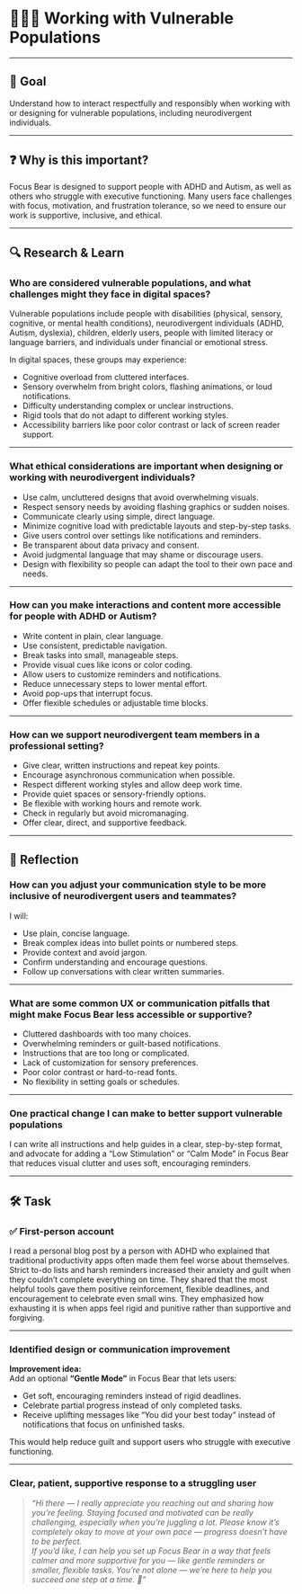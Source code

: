 # 🧑‍🤝‍🧑 Working with Vulnerable Populations

---

## 🎯 Goal
Understand how to interact respectfully and responsibly when working with or designing for vulnerable populations, including neurodivergent individuals.

---

## ❓ Why is this important?
Focus Bear is designed to support people with ADHD and Autism, as well as others who struggle with executive functioning. Many users face challenges with focus, motivation, and frustration tolerance, so we need to ensure our work is supportive, inclusive, and ethical.

---

## 🔍 Research & Learn

### Who are considered vulnerable populations, and what challenges might they face in digital spaces?

Vulnerable populations include people with disabilities (physical, sensory, cognitive, or mental health conditions), neurodivergent individuals (ADHD, Autism, dyslexia), children, elderly users, people with limited literacy or language barriers, and individuals under financial or emotional stress.

In digital spaces, these groups may experience:
- Cognitive overload from cluttered interfaces.
- Sensory overwhelm from bright colors, flashing animations, or loud notifications.
- Difficulty understanding complex or unclear instructions.
- Rigid tools that do not adapt to different working styles.
- Accessibility barriers like poor color contrast or lack of screen reader support.

---

### What ethical considerations are important when designing or working with neurodivergent individuals?

- Use calm, uncluttered designs that avoid overwhelming visuals.
- Respect sensory needs by avoiding flashing graphics or sudden noises.
- Communicate clearly using simple, direct language.
- Minimize cognitive load with predictable layouts and step-by-step tasks.
- Give users control over settings like notifications and reminders.
- Be transparent about data privacy and consent.
- Avoid judgmental language that may shame or discourage users.
- Design with flexibility so people can adapt the tool to their own pace and needs.

---

### How can you make interactions and content more accessible for people with ADHD or Autism?

- Write content in plain, clear language.
- Use consistent, predictable navigation.
- Break tasks into small, manageable steps.
- Provide visual cues like icons or color coding.
- Allow users to customize reminders and notifications.
- Reduce unnecessary steps to lower mental effort.
- Avoid pop-ups that interrupt focus.
- Offer flexible schedules or adjustable time blocks.

---

### How can we support neurodivergent team members in a professional setting?

- Give clear, written instructions and repeat key points.
- Encourage asynchronous communication when possible.
- Respect different working styles and allow deep work time.
- Provide quiet spaces or sensory-friendly options.
- Be flexible with working hours and remote work.
- Check in regularly but avoid micromanaging.
- Offer clear, direct, and supportive feedback.

---

## 📝 Reflection

### How can you adjust your communication style to be more inclusive of neurodivergent users and teammates?

I will:
- Use plain, concise language.
- Break complex ideas into bullet points or numbered steps.
- Provide context and avoid jargon.
- Confirm understanding and encourage questions.
- Follow up conversations with clear written summaries.

---

### What are some common UX or communication pitfalls that might make Focus Bear less accessible or supportive?

- Cluttered dashboards with too many choices.
- Overwhelming reminders or guilt-based notifications.
- Instructions that are too long or complicated.
- Lack of customization for sensory preferences.
- Poor color contrast or hard-to-read fonts.
- No flexibility in setting goals or schedules.

---

### One practical change I can make to better support vulnerable populations

I can write all instructions and help guides in a clear, step-by-step format, and advocate for adding a “Low Stimulation” or “Calm Mode” in Focus Bear that reduces visual clutter and uses soft, encouraging reminders.

---

## 🛠️ Task

### ✅ First-person account

I read a personal blog post by a person with ADHD who explained that traditional productivity apps often made them feel worse about themselves. Strict to-do lists and harsh reminders increased their anxiety and guilt when they couldn’t complete everything on time. They shared that the most helpful tools gave them positive reinforcement, flexible deadlines, and encouragement to celebrate even small wins. They emphasized how exhausting it is when apps feel rigid and punitive rather than supportive and forgiving.

---

### Identified design or communication improvement

**Improvement idea:**  
Add an optional **“Gentle Mode”** in Focus Bear that lets users:
- Get soft, encouraging reminders instead of rigid deadlines.
- Celebrate partial progress instead of only completed tasks.
- Receive uplifting messages like “You did your best today” instead of notifications that focus on unfinished tasks.

This would help reduce guilt and support users who struggle with executive functioning.

---

### Clear, patient, supportive response to a struggling user

> *“Hi there — I really appreciate you reaching out and sharing how you’re feeling. Staying focused and motivated can be really challenging, especially when you’re juggling a lot. Please know it’s completely okay to move at your own pace — progress doesn’t have to be perfect.  
> If you’d like, I can help you set up Focus Bear in a way that feels calmer and more supportive for you — like gentle reminders or smaller, flexible tasks. You’re not alone — we’re here to help you succeed one step at a time. 💙”*



